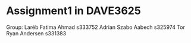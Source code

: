 # Assignment1 in DAVE3625

Group:
Laréb Fatima Ahmad s333752
Adrian Szabo Aabech s325974
Tor Ryan Andersen s331383
